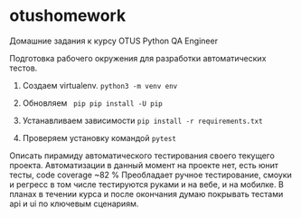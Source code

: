 # otushomework
Домашние задания к курсу OTUS Python QA Engineer

Подготовка рабочего окружения для разработки автоматических тестов.

1. Создаем virtualenv. 
```python3 -m venv env```

2. Обновляем 
``` pip pip install -U pip```

3. Устанавливаем зависимости 
``` pip install -r requirements.txt ```
4. Проверяем установку командой 
``` pytest ```


Описать пирамиду автоматического тестирования своего текущего проекта.
Автоматизации в данный момент на проекте нет, есть юнит тесты, code coverage ~82 %
Преобладает ручное тестирование, смоуки и регресс в том числе тестируются руками и на вебе, и на мобилке.
В планах в течении курса и после окончания думаю покрывать тестами api и ui по ключевым сценариям.
